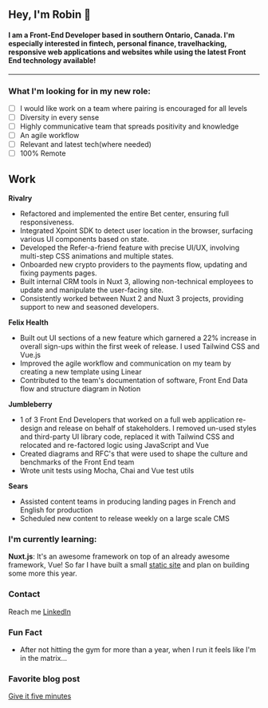 ## Hey, I'm Robin 🐤

#### I am a Front-End Developer based in southern Ontario, Canada. I'm especially interested in fintech, personal finance,  travelhacking, responsive web applications and websites while using the latest Front End technology available!

---

### What I'm looking for in my new role:
- [ ]  I  would like work on a team where pairing is encouraged for all levels
- [ ]  Diversity in every sense
- [ ]  Highly communicative team that spreads positivity and knowledge
- [ ]  An agile workflow
- [ ]  Relevant and latest tech(where needed)
- [ ]  100% Remote 
## Work

**Rivalry**

- Refactored and implemented the entire Bet center, ensuring full responsiveness.
- Integrated Xpoint SDK to detect user location in the browser, surfacing various UI components based on state.
- Developed the Refer-a-friend feature with precise UI/UX, involving multi-step CSS animations and multiple states.
- Onboarded new crypto providers to the payments flow, updating and fixing payments pages.
- Built internal CRM tools in Nuxt 3, allowing non-technical employees to update and manipulate the user-facing site.
- Consistently worked between Nuxt 2 and Nuxt 3 projects, providing support to new and seasoned developers.

**Felix Health**

- Built out UI sections of a new feature which garnered a 22% increase in overall sign-ups within the first week of release. I used Tailwind CSS and Vue.js
  <br>
- Improved the agile workflow and communication on my team by creating a new template using Linear
  <br>
- Contributed to the team's documentation of software, Front End Data flow and structure diagram in Notion

**Jumbleberry**

- 1 of 3 Front End Developers that worked on a full web application re-design and release on behalf of stakeholders. I removed un-used styles and third-party UI library code, replaced it with Tailwind CSS and relocated and re-factored logic using JavaScript and Vue
  <br>
- Created diagrams and RFC's that were used to shape the culture and benchmarks of the Front End team
  <br>
- Wrote unit tests using Mocha, Chai and Vue test utils

**Sears**

- Assisted content teams in producing landing pages in French and English for production
  <br>
- Scheduled new content to release weekly on a large scale CMS

### I'm currently learning:
**Nuxt.js**: It's an awesome framework on top of an already awesome framework, Vue! So far I have built a small [static site](https://github.com/Robinhoeh/imperatore) and plan on building some more this year.

### Contact
Reach me [LinkedIn](https://www.linkedin.com/in/robin-watson-074aa345/)

### Fun Fact
- After not hitting the gym for more than a year, when I run it feels like I'm in the matrix...

### Favorite blog post
[Give it five minutes](https://signalvnoise.com/posts/3124-give-it-five-minutes)
<!--
**Robinhoeh/Robinhoeh** is a ✨ _special_ ✨ repository because its `README.md` (this file) appears on your GitHub profile.

Here are some ideas to get you started:

- 🔭 I’m currently working on ...
- 🌱 I’m currently learning ...
- 👯 I’m looking to collaborate on ...
- 🤔 I’m looking for help with ...
- 💬 Ask me about ...
- 📫 How to reach me: ...
- 😄 Pronouns: ...
- ⚡ Fun fact: ...
-->
